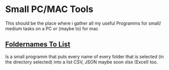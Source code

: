 # Small PC/MAC Tools
 This should be the place where i gather all my useful Programms for small/ medium tasks on a PC or (maybe to) for mac

 ## [Foldernames To List](FoldernamesToList)
  Is a small programm that puts every name of every folder that is selected (in the directory selected) into a list CSV, JSON maybe soon 
  xlsx (Excel) too.

